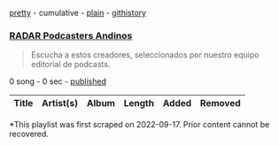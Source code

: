 [pretty](/playlists/pretty/37i9dQZF1DWURpudUPHCVg.md) - cumulative - [plain](/playlists/plain/37i9dQZF1DWURpudUPHCVg) - [githistory](https://github.githistory.xyz/mackorone/spotify-playlist-archive/blob/main/playlists/plain/37i9dQZF1DWURpudUPHCVg)

### [RADAR Podcasters Andinos](https://open.spotify.com/playlist/37i9dQZF1DWURpudUPHCVg)

> Escucha a estos creadores, seleccionados por nuestro equipo editorial de podcasts.

0 song - 0 sec - [published](https://open.spotify.com/playlist/7Md1W6E5TVz9eYV13A8wrU)

| Title | Artist(s) | Album | Length | Added | Removed |
|---|---|---|---|---|---|

\*This playlist was first scraped on 2022-09-17. Prior content cannot be recovered.
